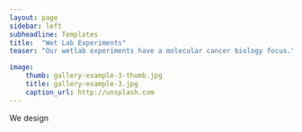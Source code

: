 ```yaml
---
layout: page
sidebar: left
subheadline: Templates
title:  "Wet Lab Experiments"
teaser: "Our wetlab experiments have a molecular cancer biology focus."

image:
    thumb: gallery-example-3-thumb.jpg
    title: gallery-example-3.jpg
    caption_url: http://unsplash.com
---
```

We design 

